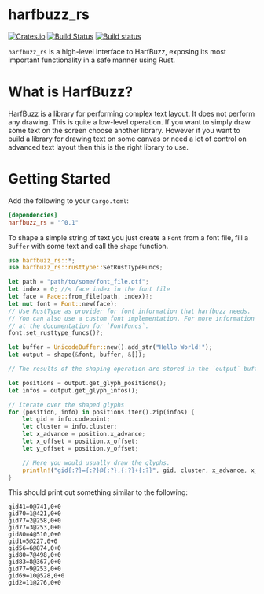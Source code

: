 # harfbuzz_rs

[![Crates.io](https://img.shields.io/crates/v/harfbuzz_rs.svg)](https://crates.io/crates/harfbuzz_rs)
[![Build Status](https://travis-ci.org/manuel-rhdt/harfbuzz_rs.svg?branch=master)](https://travis-ci.org/manuel-rhdt/harfbuzz_rs)
[![Build status](https://ci.appveyor.com/api/projects/status/tg2xpx3am2iw7nxr?svg=true)](https://ci.appveyor.com/project/manuel-rhdt/harfbuzz-rs)


`harfbuzz_rs` is a high-level interface to HarfBuzz, exposing its most important functionality
in a safe manner using Rust.

# What is HarfBuzz?
HarfBuzz is a library for performing complex text layout. It does not perform any drawing. This
is quite a low-level operation. If you want to simply draw some text on the screen choose
another library. However if you want to build a library for drawing text on some canvas or
need a lot of control on advanced text layout then this is the right library to use.

# Getting Started
Add the following to your `Cargo.toml`:

```toml
[dependencies]
harfbuzz_rs = "^0.1"
```

To shape a simple string of text you just create a `Font` from a font file, fill a `Buffer`
with some text and call the `shape` function.

```rust
use harfbuzz_rs::*;
use harfbuzz_rs::rusttype::SetRustTypeFuncs;

let path = "path/to/some/font_file.otf";
let index = 0; //< face index in the font file
let face = Face::from_file(path, index)?;
let mut font = Font::new(face);
// Use RustType as provider for font information that harfbuzz needs.
// You can also use a custom font implementation. For more information look
// at the documentation for `FontFuncs`.
font.set_rusttype_funcs()?;

let buffer = UnicodeBuffer::new().add_str("Hello World!");
let output = shape(&font, buffer, &[]);

// The results of the shaping operation are stored in the `output` buffer.

let positions = output.get_glyph_positions();
let infos = output.get_glyph_infos();

// iterate over the shaped glyphs
for (position, info) in positions.iter().zip(infos) {
    let gid = info.codepoint;
    let cluster = info.cluster;
    let x_advance = position.x_advance;
    let x_offset = position.x_offset;
    let y_offset = position.y_offset;

    // Here you would usually draw the glyphs.
    println!("gid{:?}={:?}@{:?},{:?}+{:?}", gid, cluster, x_advance, x_offset, y_offset);
}
```
This should print out something similar to the following:

```text
gid41=0@741,0+0
gid70=1@421,0+0
gid77=2@258,0+0
gid77=3@253,0+0
gid80=4@510,0+0
gid1=5@227,0+0
gid56=6@874,0+0
gid80=7@498,0+0
gid83=8@367,0+0
gid77=9@253,0+0
gid69=10@528,0+0
gid2=11@276,0+0
```